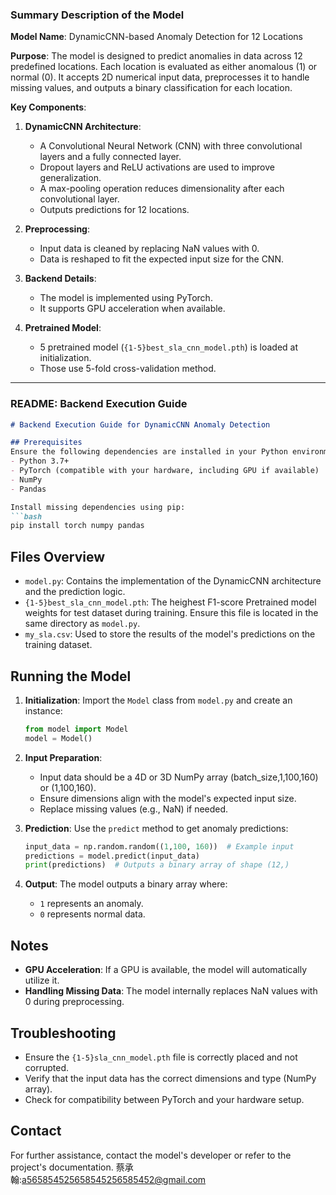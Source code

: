 ### Summary Description of the Model

**Model Name**: DynamicCNN-based Anomaly Detection for 12 Locations

**Purpose**: The model is designed to predict anomalies in data across 12 predefined locations. Each location is evaluated as either anomalous (1) or normal (0). It accepts 2D numerical input data, preprocesses it to handle missing values, and outputs a binary classification for each location.

**Key Components**:
1. **DynamicCNN Architecture**:
   - A Convolutional Neural Network (CNN) with three convolutional layers and a fully connected layer.
   - Dropout layers and ReLU activations are used to improve generalization.
   - A max-pooling operation reduces dimensionality after each convolutional layer.
   - Outputs predictions for 12 locations.

2. **Preprocessing**:
   - Input data is cleaned by replacing NaN values with 0.
   - Data is reshaped to fit the expected input size for the CNN.

3. **Backend Details**:
   - The model is implemented using PyTorch.
   - It supports GPU acceleration when available.

4. **Pretrained Model**:
   - 5 pretrained model (`{1-5}best_sla_cnn_model.pth`) is loaded at initialization.
   - Those use 5-fold cross-validation method.

---

### README: Backend Execution Guide

```markdown
# Backend Execution Guide for DynamicCNN Anomaly Detection

## Prerequisites
Ensure the following dependencies are installed in your Python environment:
- Python 3.7+
- PyTorch (compatible with your hardware, including GPU if available)
- NumPy
- Pandas

Install missing dependencies using pip:
```bash
pip install torch numpy pandas
```

## Files Overview
- `model.py`: Contains the implementation of the DynamicCNN architecture and the prediction logic.
- `{1-5}best_sla_cnn_model.pth`: The heighest F1-score Pretrained model weights for test dataset during training. Ensure this file is located in the same directory as `model.py`.
- `my_sla.csv`: Used to store the results of the model's predictions on the training dataset.

## Running the Model

1. **Initialization**:
   Import the `Model` class from `model.py` and create an instance:
   ```python
   from model import Model
   model = Model()
   ```

2. **Input Preparation**:
   - Input data should be a 4D or 3D NumPy array (batch_size,1,100,160) or (1,100,160).
   - Ensure dimensions align with the model's expected input size.
   - Replace missing values (e.g., NaN) if needed.

3. **Prediction**:
   Use the `predict` method to get anomaly predictions:
   ```python
   input_data = np.random.random((1,100, 160))  # Example input
   predictions = model.predict(input_data)
   print(predictions)  # Outputs a binary array of shape (12,)
   ```

4. **Output**:
   The model outputs a binary array where:
   - `1` represents an anomaly.
   - `0` represents normal data.

## Notes
- **GPU Acceleration**: If a GPU is available, the model will automatically utilize it.
- **Handling Missing Data**: The model internally replaces NaN values with 0 during preprocessing.

## Troubleshooting
- Ensure the `{1-5}sla_cnn_model.pth` file is correctly placed and not corrupted.
- Verify that the input data has the correct dimensions and type (NumPy array).
- Check for compatibility between PyTorch and your hardware setup.

## Contact
For further assistance, contact the model's developer or refer to the project's documentation.
蔡承翰:[a565854525658545256585452@gmail.com](a565854525658545256585452@gmail.com)
